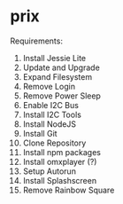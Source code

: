 # prix

Requirements:

1. Install Jessie Lite
2. Update and Upgrade
3. Expand Filesystem
4. Remove Login
5. Remove Power Sleep
6. Enable I2C Bus
7. Install I2C Tools
8. Install NodeJS
9. Install Git
10. Clone Repository
11. Install npm packages
12. Install omxplayer (?)
13. Setup Autorun
14. Install Splashscreen
15. Remove Rainbow Square